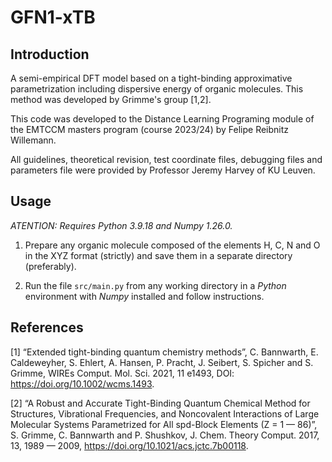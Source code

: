 # GFN1-xTB

## Introduction

A semi-empirical DFT model based on a tight-binding approximative parametrization including dispersive energy of organic molecules. This method was developed by Grimme's group [1,2].

This code was developed to the Distance Learning Programing module of the EMTCCM masters program (course 2023/24) by Felipe Reibnitz Willemann.

All guidelines, theoretical revision, test coordinate files, debugging files and parameters file were provided by Professor Jeremy Harvey of KU Leuven.

## Usage

_ATENTION: Requires Python 3.9.18 and Numpy 1.26.0._

1. Prepare any organic molecule composed of the elements H, C, N and O in the XYZ format (strictly) and save them in a separate directory (preferably).

2. Run the file `src/main.py` from any working directory in a *Python* environment with *Numpy* installed and follow instructions.

## References

[1] “Extended tight-binding quantum chemistry methods”, C. Bannwarth, E. Caldeweyher, S. Ehlert, A. Hansen, P. Pracht, J. Seibert, S. Spicher and S. Grimme, WIREs Comput. Mol. Sci. 2021, 11 e1493, DOI: <https://doi.org/10.1002/wcms.1493>.

[2] “A Robust and Accurate Tight-Binding Quantum Chemical Method for Structures, Vibrational Frequencies, and Noncovalent Interactions of Large Molecular Systems Parametrized for All spd-Block Elements (Z = 1 — 86)”, S. Grimme, C. Bannwarth and P. Shushkov, J. Chem. Theory Comput. 2017, 13, 1989 — 2009, <https://doi.org/10.1021/acs.jctc.7b00118>.